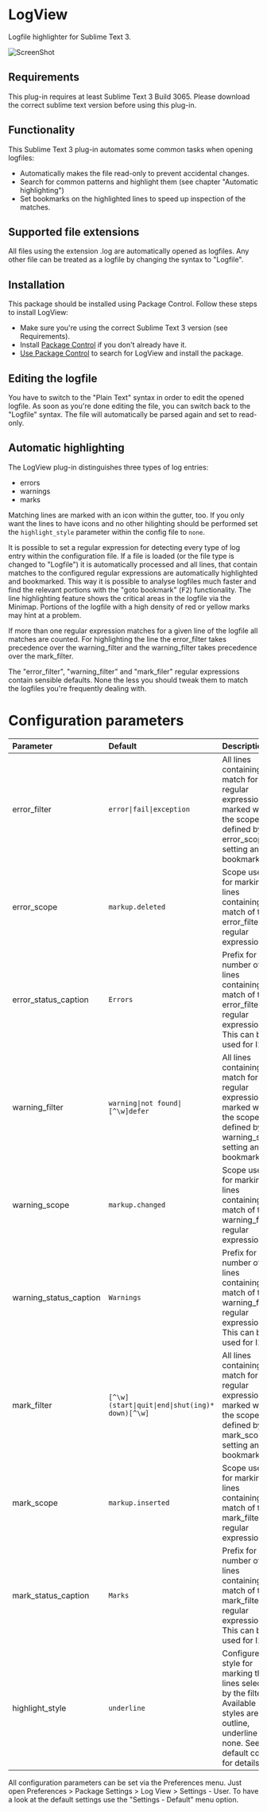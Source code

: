 # LogView
Logfile highlighter for Sublime Text 3.

![ScreenShot](https://raw.github.com/FlashSystems/LogView/master/README/LogViewScreen.png)

## Requirements
This plug-in requires at least Sublime Text 3 Build 3065. Please download the correct sublime text version before using this plug-in.

## Functionality
This Sublime Text 3 plug-in automates some common tasks when opening logfiles:
- Automatically makes the file read-only to prevent accidental changes.
- Search for common patterns and highlight them (see chapter "Automatic highlighting")
- Set bookmarks on the highlighted lines to speed up inspection of the matches.

## Supported file extensions
All files using the extension .log are automatically opened as logfiles. Any other file can be treated as a logfile by changing the syntax to "Logfile".

## Installation

This package should be installed using Package Control. Follow these steps to install LogView:
- Make sure you're using the correct Sublime Text 3 version (see Requirements).
- Install [Package Control](https://sublime.wbond.net/installation) if you don't already have it.
- [Use Package Control](https://sublime.wbond.net/docs/usage) to search for LogView and install the package.

## Editing the logfile
You have to switch to the "Plain Text" syntax in order to edit the opened logfile. As soon as you're done editing the file, you can switch back to the "Logfile" syntax. The file will automatically be parsed again and set to read-only.

## Automatic highlighting
The LogView plug-in distinguishes three types of log entries:
- errors
- warnings
- marks

Matching lines are marked with an icon within the gutter, too. If you only want the lines to have icons and no other hilighting should be performed set the `highlight_style` parameter within the config file to `none`.

It is possible to set a regular expression for detecting every type of log entry within the configuration file. If a file is loaded (or the file type is changed to "Logfile") it is automatically processed and all lines, that contain matches to the configured regular expressions are automatically highlighted and bookmarked. This way it is possible to analyse logfiles much faster and find the relevant portions with the "goto bookmark" (<kbd>F2</kbd>) functionality. The line highlighting feature shows the critical areas in the logfile via the Minimap. Portions of the logfile with a high density of red or yellow marks may hint at a problem.

If more than one regular expression matches for a given line of the logfile all matches are counted. For highlighting the line the error_filter takes precedence over the warning_filter and the warning_filter takes precedence over the mark_filter.

The "error_filter", "warning_filter" and "mark_filer" regular expressions contain sensible defaults. None the less you should tweak them to match the logfiles you're frequently dealing with.

# Configuration parameters
| Parameter              | Default                        | Description |
| :--------------------- | :----------------------------- | :---------- |
| error_filter           | `error\|fail\|exception`         | All lines containing a match for this regular expression are marked with the scope defined by the error_scope setting and bookmarked. |
| error_scope            | `markup.deleted`                      | Scope used for marking lines containing a match of the error_filter regular expression. |
| error_status_caption   | `Errors`                       | Prefix for the number of lines containing a match of the error_filter regular expression. This can be used for I18N. |
| warning_filter         | `warning\|not found\|[^\w]defer` | All lines containing a match for this regular expression are marked with the scope defined by the warning_scope setting and bookmarked. |
| warning_scope          | `markup.changed`               | Scope used for marking lines containing a match of the warning_filter regular expression. |
| warning_status_caption | `Warnings`                     | Prefix for the number of lines containing a match of the warning_filter regular expression. This can be used for I18N. |
| mark_filter            | `[^\w](start\|quit\|end\|shut(ing)* down)[^\w]` | All lines containing a match for this regular expression are marked with the scope defined by the mark_scope setting and bookmarked. |
| mark_scope             | `markup.inserted`                 | Scope used for marking lines containing a match of the mark_filter regular expression. |
| mark_status_caption    | `Marks`                           | Prefix for the number of lines containing a match of the mark_filter regular expression. This can be used for I18N. |
| highlight_style        | `underline`  | Configures the style for marking the lines selected by the filters. Available styles are: fill, outline, underline and none. See default config for details. |

All configuration parameters can be set via the Preferences menu. Just open Preferences > Package Settings > Log View > Settings - User. To have a look at the default settings use the "Settings - Default" menu option.
